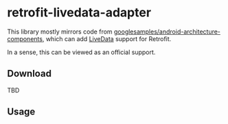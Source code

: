  retrofit-livedata-adapter
========

This library mostly mirrors code from [googlesamples/android-architecture-components][1], which can add [LiveData][2] support for Retrofit.

In a sense, this can be viewed as an official support.

Download
--------

TBD

Usage
--------



 [1]: https://github.com/googlesamples/android-architecture-components/tree/master/GithubBrowserSample
 [2]:https://developer.android.com/topic/libraries/architecture/livedata